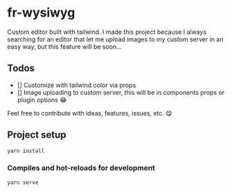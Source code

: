 # fr-wysiwyg

Custom editor built with tailwind. I made this project because I always searching for an editor that let me upload images to my custom server in an easy way, but this feature will be soon...

## Todos
- [] Customize with tailwind color via props
- [] Image uploading to custom server, this will be in components props or plugin options 😂

Feel free to contribute with ideas, features, issues, etc. 😋 

## Project setup
```
yarn install
```

### Compiles and hot-reloads for development
```
yarn serve
```


